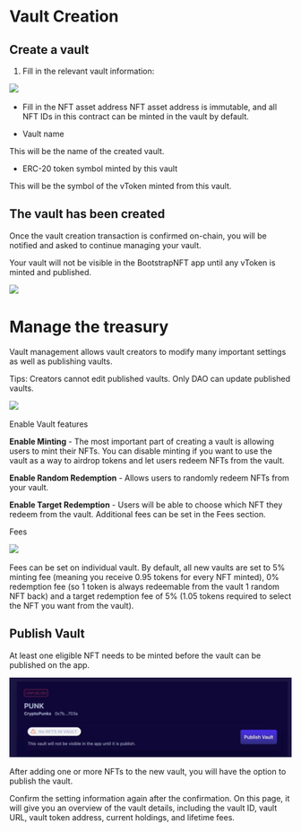 # Vault Creation
## Create a vault

1. Fill in the relevant vault information:

![](../asset/1.png)


* Fill in the NFT asset address
NFT asset address is immutable, and all NFT IDs in this contract can be minted in the vault by default.


* Vault name

This will be the name of the created vault.

 

* ERC-20 token symbol minted by this vault

This will be the symbol of the vToken minted from this vault.



## The vault has been created

Once the vault creation transaction is confirmed on-chain, you will be notified and asked to continue managing your vault.


Your vault will not be visible in the BootstrapNFT app until any vToken is minted and published.

![](../asset/3.png)



# Manage the treasury
Vault management allows vault creators to modify many important settings as well as publishing vaults.

Tips: Creators cannot edit published vaults. Only DAO can update published vaults.

![](../asset/4.png)




Enable Vault features

**Enable Minting** - The most important part of creating a vault is allowing users to mint their NFTs. You can disable minting if you want to use the vault as a way to airdrop tokens and let users redeem NFTs from the vault.

**Enable Random Redemption** - Allows users to randomly redeem NFTs from your vault.

**Enable Target Redemption** - Users will be able to choose which NFT they redeem from the vault. Additional fees can be set in the Fees section.


Fees

![](../asset/5.png)



Fees can be set on individual vault. By default, all new vaults are set to 5% minting fee (meaning you receive 0.95 tokens for every NFT minted), 0% redemption fee (so 1 token is always redeemable from the vault 1 random NFT back) and a target redemption fee of 5% (1.05 tokens required to select the NFT you want from the vault).


## Publish Vault
At least one eligible NFT needs to be minted before the vault can be published on the app.

 
![](../asset/109.png)



After adding one or more NFTs to the new vault, you will have the option to publish the vault.

Confirm the setting information again after the confirmation. On this page, it will give you an overview of the vault details, including the vault ID, vault URL, vault token address, current holdings, and lifetime fees.
 
